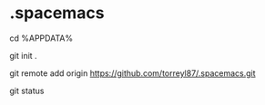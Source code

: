 # .spacemacs

cd %APPDATA%

git init .

git remote add origin https://github.com/torreyl87/.spacemacs.git

git status
